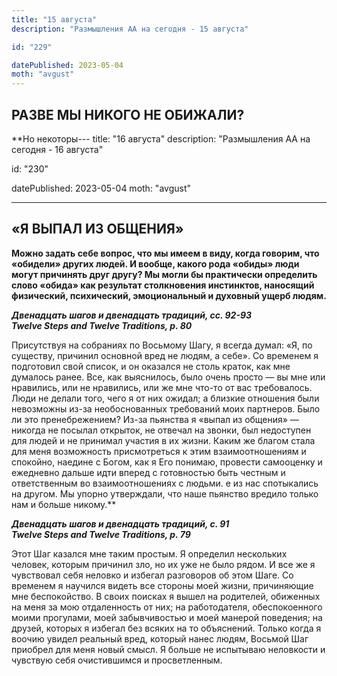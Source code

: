 ```yaml
---
title: "15 августа"
description: "Размышления АА на сегодня - 15 августа"

id: "229"

datePublished: 2023-05-04
moth: "avgust"
---
```


## РАЗВЕ МЫ НИКОГО НЕ ОБИЖАЛИ?

\*\*Но некоторы---
title: "16 августа"
description: "Размышления АА на сегодня - 16 августа"

id: "230"

datePublished: 2023-05-04
moth: "avgust"

---

## «Я ВЫПАЛ ИЗ ОБЩЕНИЯ»

**Можно задать себе вопрос, что мы имеем в виду, когда говорим, что «обидели»
других людей. И вообще, какого рода «обиды» люди могут причинять друг другу?
Мы могли бы практически определить слово «обида» как результат столкновения
инстинктов, наносящий физический, психический, эмоциональный и духовный ущерб
людям.**

**_Двенадцать шагов и двенадцать традиций, cс. 92-93  
Twelve Steps and Twelve Traditions, p. 80_**

Присутствуя на собраниях по Восьмому Шагу, я всегда думал: «Я, по существу,
причинил основной вред не людям, а себе». Со временем я подготовил свой
список, и он оказался не столь краток, как мне думалось ранее. Все, как
выяснилось, было очень просто — вы мне или нравились, или не нравились, или же
мне что-то от вас требовалось. Люди не делали того, чего я от них ожидал; а
близкие отношения были невозможны из-за необоснованных требований моих
партнеров. Было ли это пренебрежением? Из-за пьянства я «выпал из общения» —
никогда не посылал открыток, не отвечал на звонки, был недоступен для людей и
не принимал участия в их жизни. Каким же благом стала для меня возможность
присмотреться к этим взаимоотношениям и спокойно, наедине с Богом, как я Его
понимаю, провести самооценку и ежедневно дальше идти вперед с готовностью быть
честным и ответственным во взаимоотношениях с людьми.
е из нас спотыкались на другом. Мы упорно утверждали, что наше
пьянство вредило только нам и больше никому.\*\*

**_Двенадцать шагов и двенадцать традиций, с. 91  
Twelve Steps and Twelve Traditions, p. 79_**

Этот Шаг казался мне таким простым. Я определил нескольких человек, которым
причинил зло, но их уже не было рядом. И все же я чувствовал себя неловко и
избегал разговоров об этом Шаге. Со временем я научился видеть все стороны
моей жизни, причиняющие мне беспокойство. В своих поисках я вышел на
родителей, обиженных на меня за мою отдаленность от них; на работодателя,
обеспокоенного моими прогулами, моей забывчивостью и моей манерой поведения;
на друзей, которых я избегал без всяких на то объяснений. Только когда я
воочию увидел реальный вред, который нанес людям, Восьмой Шаг приобрел для
меня новый смысл. Я больше не испытываю неловкости и чувствую себя
очистившимся и просветленным.
